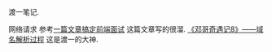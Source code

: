 渡一笔记.

网络请求
参考[一篇文章搞定前端面试](https://juejin.im/post/5bbaa549e51d450e827b6b13)
这篇文章写的很溜.
[《邓哥奇遇记8》——域名解析过程](https://mp.weixin.qq.com/s?__biz=MzI2NTQ5NTE4OA==&mid=2247487306&idx=1&sn=18ae467de57b7dae14fc0ed2f0cbea7d&chksm=ea9d38b1ddeab1a72f4aee5d713055e72a04460f902492f2f2303b78fa2afdc4fffe3b872dd6&mpshare=1&scene=1&srcid=1107danAkDzL6rWQE28dpg6i&pass_ticket=8BybK9F2aKnduYxJbGYZ7Sy%2FX%2B5Ya62rUevDEUpiW0dfd4ujw%2F5K92YgiTz9P42g#rd)
这是渡一的大神.